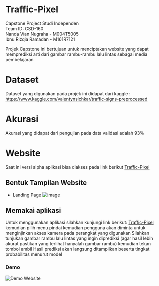 # Traffic-Pixel

Capstone Project Studi Independen<br>
Team ID: CSD-160<br>
Nanda Vian Nugraha - M004T5005<br>
Ibnu Rizqia Ramadan - M161R7121

Projek Capstone ini bertujuan untuk menciptakan website yang dapat memprediksi arti dari gambar rambu-rambu lalu lintas sebagai media pembelajaran

# Dataset

Dataset yang digunakan pada projek ini didapat dari kaggle : https://www.kaggle.com/valentynsichkar/traffic-signs-preprocessed

# Akurasi

Akurasi yang didapat dari pengujian pada data validasi adalah 93%

# Website

Saat ini versi alpha aplikasi bisa diakses pada link berikut [Traffic-Pixel](https://traffic-pixel.inh.pw/)

## Bentuk Tampilan Website
- Landing Page ![image](https://user-images.githubusercontent.com/86766164/147044383-36e96c3c-2ea8-4291-9c22-a84afa0505c5.png)

## Memakai aplikasi
Untuk menggunakan aplikasi silahkan kunjungi link berikut: [Traffic-Pixel](https://traffic-pixel.inh.pw/) kemudian pilih menu pindai kemudian pengguna akan diminta untuk menginjinkan akses kamera pada perangkat yang digunakan
Silahkan tunjukan gambar rambu lalu lintas yang ingin diprediksi (agar hasil lebih akurat pastikan yang terlihat hanyalah gambar rambu) kemudian tekan tombol ambil
Hasil prediksi akan langsung ditampilkan beserta tingkat probabilitas menurut model
### Demo
![Demo Website](https://media.giphy.com/media/jHnHdgpy4lRWqx8X8e/giphy.gif)
